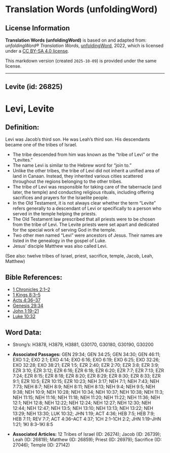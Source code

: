 # Translation Words (unfoldingWord)

## License Information

**Translation Words (unfoldingWord)** is based on and adapted from: _unfoldingWord® Translation Words_, [unfoldingWord](https://unfoldingword.org/utw), 2022, which is licensed under a [CC BY-SA 4.0 license](https://creativecommons.org/licenses/by-sa/4.0/legalcode.en).

This markdown version (created `2025-10-09`) is provided under the same license.



--------------------------------

## Levite (id: 26825)

Levi, Levite
============

Definition:
-----------

Levi was Jacob’s third son. He was Leah’s third son. His descendants became one of the tribes of Israel.

* The tribe descended from him was known as the “tribe of Levi” or the “Levites.”
* The name Levi is similar to the Hebrew word for “join to.”
* Unlike the other tribes, the tribe of Levi did not inherit a unified area of land in Canaan. Instead, they inherited various cities scattered throughout the regions belonging to the other tribes.
* The tribe of Levi was responsible for taking care of the tabernacle (and later, the temple) and conducting religious rituals, including offering sacrifices and prayers for the Israelite people.
* In the Old Testament, it is not always clear whether the term “Levite” refers generally to a descendant of Levi or specifically to a person who served in the temple helping the priests.
* The Old Testament law prescribed that all priests were to be chosen from the tribe of Levi. The Levite priests were set apart and dedicated for the special work of serving God in the temple.
* Two other men named “Levi” were ancestors of Jesus. Their names are listed in the genealogy in the gospel of Luke.
* Jesus’ disciple Matthew was also called Levi.

(See also: twelve tribes of Israel, priest, sacrifice, temple, Jacob, Leah, Matthew)

Bible References:
-----------------

* [1 Chronicles 2:1–2](https://ref.ly/1Chr2:1-1Chr2:2)
* [1 Kings 8:3–5](https://ref.ly/1Kgs8:3-1Kgs8:5)
* [Acts 4:36–37](https://ref.ly/Acts4:36-Acts4:37)
* [Genesis 29:34](https://ref.ly/Gen29:34)
* [John 1:19–21](https://ref.ly/John1:19-John1:21)
* [Luke 10:32](https://ref.ly/Luke10:32)

Word Data:
----------

* Strong’s: H3878, H3879, H3881, G30170, G30180, G30190, G30200

* **Associated Passages:** GEN 29:34; GEN 34:25; GEN 34:30; GEN 46:11; EXO 1:2; EXO 2:1; EXO 4:14; EXO 6:16; EXO 6:19; EXO 6:25; EXO 32:26; EXO 32:28; EXO 38:21; EZR 1:5; EZR 2:40; EZR 2:70; EZR 3:8; EZR 3:9; EZR 3:10; EZR 3:12; EZR 6:16; EZR 6:18; EZR 6:20; EZR 7:7; EZR 7:13; EZR 7:24; EZR 8:15; EZR 8:18; EZR 8:20; EZR 8:29; EZR 8:30; EZR 8:33; EZR 9:1; EZR 10:5; EZR 10:15; EZR 10:23; NEH 3:17; NEH 7:1; NEH 7:43; NEH 7:73; NEH 8:7; NEH 8:9; NEH 8:11; NEH 8:13; NEH 9:4; NEH 9:5; NEH 9:38; NEH 10:9; NEH 10:28; NEH 10:34; NEH 10:37; NEH 10:38; NEH 11:3; NEH 11:15; NEH 11:16; NEH 11:18; NEH 11:20; NEH 11:22; NEH 11:36; NEH 12:1; NEH 12:8; NEH 12:22; NEH 12:24; NEH 12:27; NEH 12:30; NEH 12:44; NEH 12:47; NEH 13:5; NEH 13:10; NEH 13:13; NEH 13:22; NEH 13:29; NEH 13:30; LUK 10:32; JHN 1:19; ACT 4:36; HEB 7:5; HEB 7:9; HEB 7:11; REV 7:7; ACT 4:36–ACT 4:37; 1CH 2:1–1CH 2:2; JHN 1:19–JHN 1:21; 1KI 8:3–1KI 8:5
* **Associated Articles:** 12 Tribes of Israel (ID: 26274); Jacob (ID: 26739); Leah (ID: 26819); Matthew (ID: 26859); Priest (ID: 26979); Sacrifice (ID: 27046); Temple (ID: 27142)

